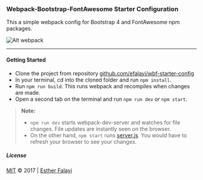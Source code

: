 ### Webpack-Bootstrap-FontAwesome Starter Configuration
This a simple webpack config for Bootstrap 4 and FontAwesome npm packages.

![Alt webpack](/images/wbf-home.png?raw=true "Screenshot")

***
#### Getting Started

- Clone the project from repository [github.com/efalayi/wbf-starter-config](https://github.com/andela-efalayi/wbf-starter-config)
- In your terminal, cd into the cloned folder and run `npm install`.
- Run `npm run build`. This runs webpack and recompiles when changes are made.
- Open a second tab on the terminal and run `npm run dev` or `npm start`.

> **Note:** 
> - `npm run dev` starts webpack-dev-server and watches for file changes. File updates are  instantly seen on the browser.
> - On the other hand, `npm start` runs [server.js](https://github.com/efalayi/wbf-starter-config/blob/master/server/server.js). You would have to refresh your browser to see your changes.

##### License
[MIT](LICENSE.txt) © 2017 | [Esther Falayi](github.com/efalayi/)
